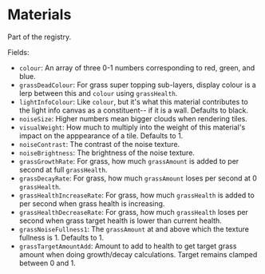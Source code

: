 # Materials

Part of the registry.

Fields:
- `colour`: An array of three 0-1 numbers corresponding to red, green, and blue.
- `grassDeadColour`: For grass super topping sub-layers, display colour is a lerp between this and `colour` using `grassHealth`.
- `lightInfoColour`: Like `colour`, but it's what this material contributes to the light info canvas as a constituent-- if it is a wall.
	Defaults to black.
- `noiseSize`: Higher numbers mean bigger clouds when rendering tiles.
- `visualWeight`: How much to multiply into the weight of this material's impact on the apppearance of a tile. Defaults to 1.
- `noiseContrast`: The contrast of the noise texture.
- `noiseBrightness`: The brightness of the noise texture.
- `grassGrowthRate`: For grass, how much `grassAmount` is added to per second at full `grassHealth`.
- `grassDecayRate`: For grass, how much `grassAmount` loses per second at 0 `grassHealth`.
- `grassHealthIncreaseRate`: For grass, how much `grassHealth` is added to per second when grass health is increasing.
- `grassHealthDecreaseRate`: For grass, how much `grassHealth` loses per second when grass target health is lower than current health.
- `grassNoiseFullness1`: The `grassAmount` at and above which the texture fullness is 1. Defaults to 1.
- `grassTargetAmountAdd`: Amount to add to health to get target grass amount when doing growth/decay calculations.
	Target remains clamped between 0 and 1.
